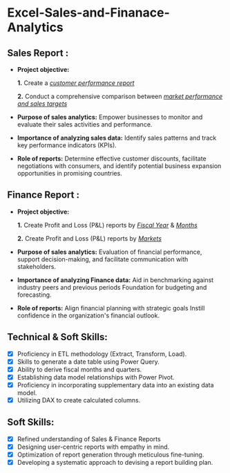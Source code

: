 # Excel-Sales-and-Finanace-Analytics
## Sales Report :


- **Project objective:** 

    **1.** Create a _[customer performance report](https://github.com/iamak121/Excel-Sales-and-Finanace-Analytics/blob/main/Sales%20Project%20Excel.pdf)_ 

    **2.** Conduct a comprehensive comparison between _[market performance and sales targets](https://github.com/iamak121/Excel-Sales-and-Finanace-Analytics/blob/main/Market%20performance.pdf)_

- **Purpose of sales analytics:** Empower businesses to monitor and evaluate their sales activities and performance.

- **Importance of analyzing sales data:** Identify sales patterns and track key performance indicators (KPIs).

- **Role of reports:** Determine effective customer discounts, facilitate negotiations with consumers, and identify potential business expansion opportunities in promising countries.


## Finance Report :

- **Project objective:** 

    **1.** Create Profit and Loss (P&L) reports by _[Fiscal Year](https://github.com/iamak121/Excel-Sales-and-Finanace-Analytics/blob/main/Finance%20Excel%20Project.pdf)_ & _[Months](https://github.com/iamak121/Excel-Sales-and-Finanace-Analytics/blob/main/P%26L%20Statements%20by%20Months.pdf)_ 

   **2.** Create Profit and Loss (P&L) reports by _[Markets](https://github.com/iamak121/Excel-Sales-and-Finanace-Analytics/blob/main/Finance%20Excel%20Project.pdf)_

- **Purpose of sales analytics:** Evaluation of financial performance, support decision-making, and facilitate communication with stakeholders.

- **Importance of analyzing Finance data:** Aid in benchmarking against industry peers and previous periods Foundation for budgeting and forecasting.

- **Role of reports:** Align financial planning with strategic goals Instill confidence in the organization's financial outlook.


## Technical & Soft Skills:
- [x]	Proficiency in ETL methodology (Extract, Transform, Load).
- [x]	Skills to generate a date table using Power Query.
- [x]	Ability to derive fiscal months and quarters.
- [x]	Establishing data model relationships with Power Pivot.
- [x]	Proficiency in incorporating supplementary data into an existing data model.
- [x]	Utilizing DAX to create calculated columns.

## Soft Skills:
- [x]	Refined understanding of Sales & Finance Reports
- [x]	Designing user-centric reports with empathy in mind.
- [x]	Optimization of report generation through meticulous fine-tuning.
- [x]	Developing a systematic approach to devising a report building plan.
